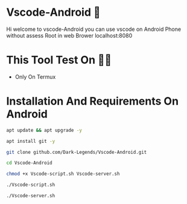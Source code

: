 # Vscode-Android 💯
Hi welcome to vscode-Android you can use vscode on Android Phone without assess Root in web Brower localhost:8080

# This Tool Test On 👨‍💻
- Only On Termux

# Installation And Requirements On Android 

```bash
apt update && apt upgrade -y
```

```bash
apt install git -y
```

```bash
git clone github.com/Dark-Legends/Vscode-Android.git
```
```bash
cd Vscode-Android
```

```bash
chmod +x Vscode-script.sh Vscode-server.sh
```

```bash
./Vscode-script.sh
```

```bash
./Vscode-server.sh
```
